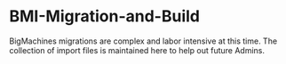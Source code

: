 BMI-Migration-and-Build
=======================
BigMachines migrations are complex and labor intensive at this time.   The collection of import files is maintained here
to help out future Admins.   


